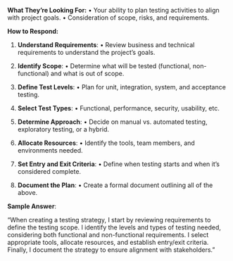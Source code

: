 **What They’re Looking For:**
• Your ability to plan testing activities to align with project goals.
• Consideration of scope, risks, and requirements.

**How to Respond:**

1. **Understand Requirements**:
• Review business and technical requirements to understand the project’s goals.

2. **Identify Scope**:
• Determine what will be tested (functional, non-functional) and what is out of scope.

3. **Define Test Levels**:
• Plan for unit, integration, system, and acceptance testing.

4. **Select Test Types**:
• Functional, performance, security, usability, etc.

5. **Determine Approach**:
• Decide on manual vs. automated testing, exploratory testing, or a hybrid.

6. **Allocate Resources**:
• Identify the tools, team members, and environments needed.

7. **Set Entry and Exit Criteria**:
• Define when testing starts and when it’s considered complete.

8. **Document the Plan**:
• Create a formal document outlining all of the above.

**Sample Answer**:

“When creating a testing strategy, I start by reviewing requirements to define the testing scope. I identify the levels and types of testing needed, considering both functional and non-functional requirements. I select appropriate tools, allocate resources, and establish entry/exit criteria. Finally, I document the strategy to ensure alignment with stakeholders.”